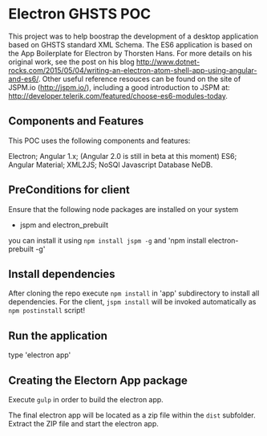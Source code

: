 # Electron GHSTS POC 

This project was to help boostrap the development of a desktop application based on GHSTS standard XML Schema.
The ES6 application is based on the App Boilerplate for Electron by Thorsten Hans. For more details on his original work, see the post on his blog http://www.dotnet-rocks.com/2015/05/04/writing-an-electron-atom-shell-app-using-angular-and-es6/. Other useful reference resouces can be found on the site of JSPM.io (http://jspm.io/), including a good introduction to JSPM at: http://developer.telerik.com/featured/choose-es6-modules-today.

## Components and Features

This POC uses the following components and features:

Electron;
Angular 1.x; (Angular 2.0 is still in beta at this moment)
ES6;
Angular Material;
XML2JS;
NoSQl Javascript Database NeDB.

## PreConditions for client

Ensure that the following node packages are installed on your system

 * jspm and electron_prebuilt

you can install it using `npm install jspm -g` and 'npm install electron-prebuilt -g'

## Install dependencies

After cloning the repo execute `npm install` in 'app' subdirectory to install all dependencies. For the client, `jspm install` will be invoked automatically as `npm postinstall` script!

## Run the application

type 'electron app'

## Creating the Electorn App package

Execute `gulp` in order to build the electron app.

The final electron app will be located as a zip file within the `dist` subfolder. Extract the ZIP file and start the electron app.


